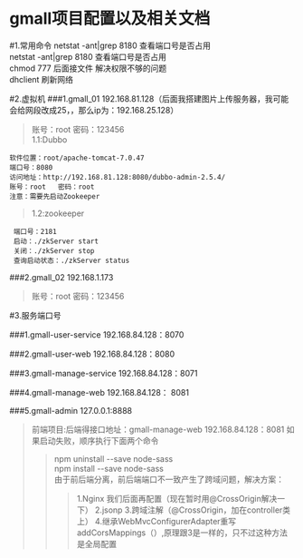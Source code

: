 # gmall项目配置以及相关文档
#1.常用命令
netstat -ant|grep 8180  查看端口号是否占用  
netstat -ant|grep 8180  查看端口号是否占用  
chmod 777 后面接文件 解决权限不够的问题  
dhclient  刷新网络  

#2.虚拟机
###1.gmall_01    192.168.81.128（后面我搭建图片上传服务器，我可能会给网段改成25，，那么ip为：192.168.25.128）  
   >账号：root   密码：123456  
>1.1:Dubbo
>                      
    软件位置：root/apache-tomcat-7.0.47  
    端口号：8080  
    访问地址：http://192.168.81.128:8080/dubbo-admin-2.5.4/  
    账号：root   密码：root  
    注意：需要先启动Zookeeper  
>1.2:zookeeper 
> 
     端口号：2181  
     启动：./zkServer start  
     关闭：./zkServer stop  
     查询启动状态：./zkServer status  



###2.gmall_02    192.168.1.173  
  >账号：root     密码：123456
 


#3.服务端口号

###1.gmall-user-service     192.168.84.128：8070  
 >
###2.gmall-user-web         192.168.84.128：8080   
 >
###3.gmall-manage-service   192.168.84.128：8071
 > 
###4.gmall-manage-web       192.168.84.128： 8081
 >  
###5.gmall-admin              127.0.0.1:8888
 >前端项目:后端得接口地址：gmall-manage-web   192.168.84.128：8081
  如果启动失败，顺序执行下面两个命令   
 >>npm uninstall --save node-sass      
 >>npm install   --save node-sass  
 >>由于前后端分离，前后端端口不一致产生了跨域问题，解决方案：
 >>>1.Nginx    我们后面再配置（现在暂时用@CrossOrigin解决一下）
 >>>2.jsonp
 >>>3.跨域注解（@CrossOrigin，加在controller类上）
 >>>4.继承WebMvcConfigurerAdapter重写addCorsMappings（）,原理跟3是一样的，只不过这种方法是全局配置

   



